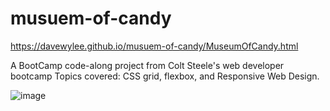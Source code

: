 # musuem-of-candy
https://davewylee.github.io/musuem-of-candy/MuseumOfCandy.html

A BootCamp code-along project from Colt Steele's web developer bootcamp
Topics covered: CSS grid, flexbox, and Responsive Web Design.

![image](https://user-images.githubusercontent.com/115342968/204377309-d728517f-e6fe-4d56-a44f-77830db84bd9.png)
